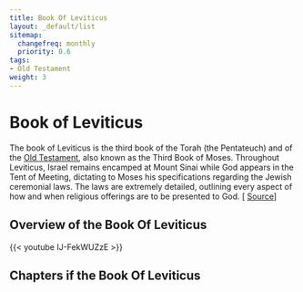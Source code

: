 ```yaml
---
title: Book Of Leviticus
layout: _default/list
sitemap:
  changefreq: monthly
  priority: 0.6
tags:
- Old Testament
weight: 3
---
```

# Book of Leviticus

The book of Leviticus is the third book of the Torah (the Pentateuch) and of the [Old Testament](/tags/old-testament/), also known as the Third Book of Moses. Throughout Leviticus, Israel remains encamped at Mount Sinai while God appears in the Tent of Meeting, dictating to Moses his specifications regarding the Jewish ceremonial laws. The laws are extremely detailed, outlining every aspect of how and when religious offerings are to be presented to God. [ [Source](https://www.sparknotes.com/lit/oldtestament/section5/#:~:text=Important%20Quotations%20Explained-,Summary,to%20be%20presented%20to%20God.)]

## Overview of the Book Of Leviticus
{{< youtube IJ-FekWUZzE >}}

## Chapters if the Book Of Leviticus